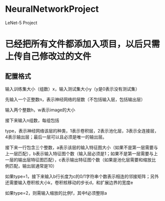 # NeuralNetworkProject
LeNet-5 Project

# 已经把所有文件都添加入项目，以后只需上传自己修改过的文件
## 配置格式
输入训练集大小（组数）x，输入测试集大小y（y是0表示没有测试集）

先输入一个正整数n，表示神经网络的层数（不包括输入层，包括输出层）

输入两个整数h，w表示image的大小

接下来输入n组数，每组包括

type，表示神经网络该层的种类，1表示卷积层，2表示池化层，3表示全连接层，4表示输出层；最后一层可以且必须是唯一的输出层。

接下来一行包含三个整数，a表示该层的输入特征图大小（如果不是第一层需要与上一层匹配），b表示输入特征图个数（输入层必须是1；如果不是第一层需要与上一层的输出层特征图匹配），c表示输出特征图个数（如果是池化层需要和缩放比例匹配，输出层通常是10）

如果type=1，接下来输入b行长度为c的0/1字符串个数表示相连的邻接矩阵；另外还需要输入卷积核大小k，卷积核移动的步长d，和扩展边界的宽度e

如果type=2，则需输入缩放的比例f，其中f必须整除a
